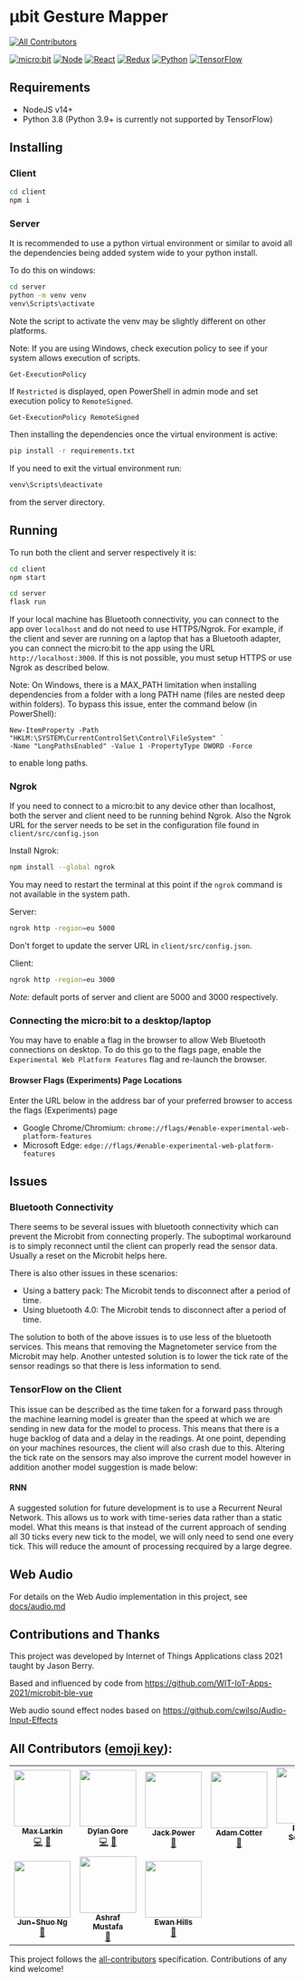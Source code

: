 # μbit Gesture Mapper

<!-- prettier-ignore-start -->
<!-- markdownlint-disable -->
<!-- ALL-CONTRIBUTORS-BADGE:START - Do not remove or modify this section -->
[![All Contributors](https://img.shields.io/badge/all_contributors-8-orange.svg?style=for-the-badge)](#all-contributors-emoji-key)
<!-- ALL-CONTRIBUTORS-BADGE:END -->
<!-- markdownlint-restore -->
<!-- prettier-ignore-end -->

[![micro:bit](https://img.shields.io/badge/micro%3Abit-v2-%2300ED00?style=for-the-badge&logo=micro:bit)](https://microbit.org/new-microbit/)
[![Node](https://img.shields.io/badge/Node-14+-339933?style=for-the-badge&logo=node.js)](https://nodejs.org/)
[![React](https://img.shields.io/badge/React-17-61DAFB?style=for-the-badge&logo=react)](https://reactjs.org/)
[![Redux](https://img.shields.io/badge/Redux-7.2-764ABC?style=for-the-badge&logo=redux)](https://redux.js.org/)
[![Python](https://img.shields.io/badge/Python-3.8-3776AB?style=for-the-badge&logo=python)](https://www.python.org/)
[![TensorFlow](https://img.shields.io/badge/TensorFlow-2-FF6F00?style=for-the-badge&logo=TensorFlow)](https://www.tensorflow.org/)

## Requirements

- NodeJS v14+
- Python 3.8 (Python 3.9+ is currently not supported by TensorFlow)

## Installing

### Client

```bash
cd client
npm i
```

### Server

It is recommended to use a python virtual environment or similar to avoid all the dependencies being added system wide to your python install.

To do this on windows:

```bash
cd server
python -m venv venv
venv\Scripts\activate
```

Note the script to activate the venv may be slightly different on other platforms.

Note: If you are using Windows, check execution policy to see if your system allows execution of scripts. 

```
Get-ExecutionPolicy
```

If `Restricted` is displayed, open PowerShell in admin mode and set execution policy to `RemoteSigned`.
```
Get-ExecutionPolicy RemoteSigned
```

Then installing the dependencies once the virtual environment is active:

```bash
pip install -r requirements.txt
```

If you need to exit the virtual environment run:

```bash
venv\Scripts\deactivate
```

from the server directory.

## Running

To run both the client and server respectively it is:

```bash
cd client
npm start
```

```bash
cd server
flask run
```

If your local machine has Bluetooth connectivity, you can connect to the app over `localhost` and do not need to use HTTPS/Ngrok. For example, if the client and sever are running on a laptop that has a Bluetooth adapter, you can connect the micro:bit to the app using the URL `http://localhost:3000`. If this is not possible, you must setup HTTPS or use Ngrok as described below.

Note: On Windows, there is a MAX_PATH limitation when installing dependencies from a folder with a long PATH name (files are nested deep within folders). To bypass this issue, enter the command below (in PowerShell):

```
New-ItemProperty -Path "HKLM:\SYSTEM\CurrentControlSet\Control\FileSystem" `
-Name "LongPathsEnabled" -Value 1 -PropertyType DWORD -Force
```
to enable long paths. 

### Ngrok

If you need to connect to a micro:bit to any device other than localhost, both the server and client need to be running behind Ngrok. Also the Ngrok URL for the server needs to be set in the configuration file found in `client/src/config.json`

Install Ngrok:

```bash
npm install --global ngrok
```

You may need to restart the terminal at this point if the `ngrok` command is not available in the system path.

Server:

```bash
ngrok http -region=eu 5000
```

Don't forget to update the server URL in `client/src/config.json`.

Client:

```bash
ngrok http -region=eu 3000
```

_Note:_ default ports of server and client are 5000 and 3000 respectively.

### Connecting the micro:bit to a desktop/laptop

You may have to enable a flag in the browser to allow Web Bluetooth connections on desktop. To do this go to the flags page, enable the `Experimental Web Platform Features` flag and re-launch the browser.

#### Browser Flags (Experiments) Page Locations

Enter the URL below in the address bar of your preferred browser to access the flags (Experiments) page

- Google Chrome/Chromium: `chrome://flags/#enable-experimental-web-platform-features`
- Microsoft Edge: `edge://flags/#enable-experimental-web-platform-features`

## Issues

### Bluetooth Connectivity

There seems to be several issues with bluetooth connectivity which can prevent the Microbit from connecting properly. The suboptimal workaround is to simply reconnect until the client can properly read the sensor data. Usually a reset on the Microbit helps here.

There is also other issues in these scenarios:
- Using a battery pack: The Microbit tends to disconnect after a period of time.
- Using bluetooth 4.0: The Microbit tends to disconnect after a period of time.

The solution to both of the above issues is to use less of the bluetooth services. This means that removing the Magnetometer service from the Microbit may help. Another untested solution is to lower the tick rate of the sensor readings so that there is less information to send.

### TensorFlow on the Client

This issue can be described as the time taken for a forward pass through the machine learning model is greater than the speed at which we are sending in new data for the model to process. This means that there is a huge backlog of data and a delay in the readings. At one point, depending on your machines resources, the client will also crash due to this. Altering the tick rate on the sensors may also improve the current model however in addition another model suggestion is made below:

#### RNN

A suggested solution for future development is to use a Recurrent Neural Network. This allows us to work with time-series data rather than a static model. What this means is that instead of the current approach of sending all 30 ticks every new tick to the model, we will only need to send one every tick. This will reduce the amount of processing recquired by a large degree. 


## Web Audio

For details on the Web Audio implementation in this project, see [docs/audio.md](docs/audio.md)

## Contributions and Thanks

This project was developed by Internet of Things Applications class 2021 taught by Jason Berry.

Based and influenced by code from <https://github.com/WIT-IoT-Apps-2021/microbit-ble-vue>

Web audio sound effect nodes based on https://github.com/cwilso/Audio-Input-Effects

## All Contributors ([emoji key](https://allcontributors.org/docs/en/emoji-key)):

<!-- ALL-CONTRIBUTORS-LIST:START - Do not remove or modify this section -->
<!-- prettier-ignore-start -->
<!-- markdownlint-disable -->
<table>
  <tr>
    <td align="center"><a href="https://github.com/maxlkin"><img src="https://avatars.githubusercontent.com/u/16273613?v=4?s=100" width="100px;" alt=""/><br /><sub><b>Max Larkin</b></sub></a><br /><a href="https://github.com/WIT-IoT-Apps-2021/ubit-gesture-mapper/commits?author=maxlkin" title="Code">💻</a> <a href="#ideas-maxlkin" title="Ideas, Planning, & Feedback">🤔</a></td>
    <td align="center"><a href="https://github.com/DylanGore"><img src="https://avatars.githubusercontent.com/u/2760449?v=4?s=100" width="100px;" alt=""/><br /><sub><b>Dylan Gore</b></sub></a><br /><a href="https://github.com/WIT-IoT-Apps-2021/ubit-gesture-mapper/commits?author=DylanGore" title="Code">💻</a> <a href="#ideas-DylanGore" title="Ideas, Planning, & Feedback">🤔</a></td>
    <td align="center"><a href="https://github.com/JackP2112"><img src="https://avatars.githubusercontent.com/u/35736615?v=4?s=100" width="100px;" alt=""/><br /><sub><b>Jack Power</b></sub></a><br /><a href="#ideas-JackP2112" title="Ideas, Planning, & Feedback">🤔</a></td>
    <td align="center"><a href="https://github.com/aaccttrr"><img src="https://avatars.githubusercontent.com/u/34109635?v=4?s=100" width="100px;" alt=""/><br /><sub><b>Adam Cotter</b></sub></a><br /><a href="#ideas-aaccttrr" title="Ideas, Planning, & Feedback">🤔</a></td>
    <td align="center"><a href="https://github.com/robert-solomon12"><img src="https://avatars.githubusercontent.com/u/35696882?v=4?s=100" width="100px;" alt=""/><br /><sub><b>Robert Solomon</b></sub></a><br /><a href="#ideas-robert-solomon12" title="Ideas, Planning, & Feedback">🤔</a></td>
  </tr>
  <tr>
    <td align="center"><a href="https://github.com/junshuong"><img src="https://avatars.githubusercontent.com/u/45827759?v=4?s=100" width="100px;" alt=""/><br /><sub><b>Jun-Shuo Ng</b></sub></a><br /><a href="#ideas-junshuong" title="Ideas, Planning, & Feedback">🤔</a></td>
    <td align="center"><a href="https://www.wit.ie/"><img src="https://avatars.githubusercontent.com/u/48127747?v=4?s=100" width="100px;" alt=""/><br /><sub><b>Ashraf Mustafa</b></sub></a><br /><a href="#ideas-ashraf-mustafa" title="Ideas, Planning, & Feedback">🤔</a></td>
    <td align="center"><a href="https://github.com/ewanhills"><img src="https://avatars.githubusercontent.com/u/23585924?v=4?s=100" width="100px;" alt=""/><br /><sub><b>Ewan Hills</b></sub></a><br /><a href="#ideas-ewanhills" title="Ideas, Planning, & Feedback">🤔</a></td>
  </tr>
</table>

<!-- markdownlint-restore -->
<!-- prettier-ignore-end -->

<!-- ALL-CONTRIBUTORS-LIST:END -->

This project follows the [all-contributors](https://github.com/all-contributors/all-contributors) specification. Contributions of any kind welcome!

